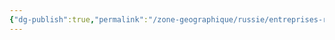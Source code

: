 ```yaml
---
{"dg-publish":true,"permalink":"/zone-geographique/russie/entreprises-russe/entreprises-russe/"}
---
```


